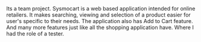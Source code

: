 Its a team project. Sysmocart is a web based application intended for online retailers. It makes searching, viewing and selection of a product easier for user's specific to their needs. The application also has Add to Cart feature. And many more features just like all the shopping application have. Where I had the role of a tester.
